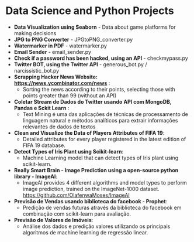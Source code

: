 # Data Science and Python Projects

* **Data Visualization using Seaborn** - Data about game platforms for making decisions
* **JPG to PNG Converter** - JPGtoPNG_converter.py
* **Watermarker in PDF** - watermarker.py
* **Email Sender** - email_sender.py
* **Check if a password has been hacked, using an API** - checkmypass.py
* **Twitter BOT, using the Twitter API** - generous_bot.py / narcissistic_bot.py
* **Scrapping Hacker News Website: https://news.ycombinator.com/news** :
    * Sorting the news according to their points, selecting those with points greater than 99 (without an API)
* **Coletar Stream de Dados do Twitter usando API com MongoDB, Pandas e Sckit Learn** :
    * Text Mining é uma das aplicações de técnicas de processamento de linguagem natural e métodos analíticos para extrair informações 	   relevantes de dados de textos
* **Clean and Visualize the Data of Players Attributes of FIFA 19**:
    * Detailed attributes for every player registered in the latest edition of FIFA 19 database. 
* **Detect Types of Iris Plant using Scikit-learn**:
    * Machine Learning model that can detect types of Iris plant using scikit-learn. 
* **Really Smart Brain - Image Prediction using a open-source python library - ImageAI**:
    * ImageAI provides 4 different algorithms and model types to perform image prediction, trained on the ImageNet-1000 dataset.          	https://github.com/OlafenwaMoses/ImageAI
* **Previsão de Vendas usando biblioteca do facebook - Prophet**:
    * Predição de vendas futuras através da biblioteca do facebook em combinação com scikit-learn para avaliação.
* **Previsão de Valores de Imóveis**:
    * Análise dos dados e predição valores utilizando os principais algoritmos de machine learning de regressão linear.
